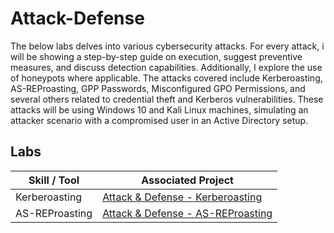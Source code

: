 # Attack-Defense

The below labs delves into various cybersecurity attacks. For every attack, i will be showing a step-by-step guide on execution, suggest preventive measures, and discuss detection capabilities. Additionally, I explore the use of honeypots where applicable. The attacks covered include Kerberoasting, AS-REProasting, GPP Passwords, Misconfigured GPO Permissions, and several others related to credential theft and Kerberos vulnerabilities. These attacks will be using Windows 10 and Kali Linux machines, simulating an attacker scenario with a compromised user in an Active Directory setup.


## Labs

| Skill / Tool                                        |                                    Associated Project                          |
|--------------------------------------------------------------|-----------------------------------------------------------------------|
| Kerberoasting | <a href="https://github.com/Matt4llan/Attack-Defense/blob/main/Kerberoasting.md">Attack & Defense - Kerberoasting</a>| 
| AS-REProasting | <a href="https://github.com/Matt4llan/Attack-Defense/blob/main/AS-REProasting.md">Attack & Defense - AS-REProasting</a>|
